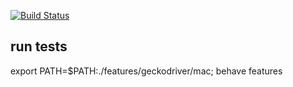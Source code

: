 [![Build Status](https://travis-ci.org/ericminio/tdd-ready.svg?branch=python-flask-vuejs-postgres)](https://travis-ci.org/ericminio/tdd-ready)

## run tests

export PATH=$PATH:./features/geckodriver/mac; behave features
